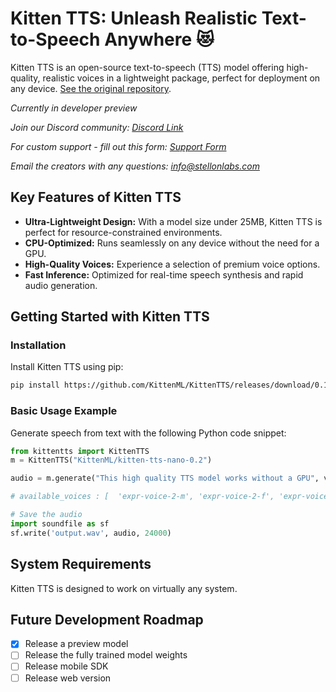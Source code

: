 # Kitten TTS: Unleash Realistic Text-to-Speech Anywhere 😻

Kitten TTS is an open-source text-to-speech (TTS) model offering high-quality, realistic voices in a lightweight package, perfect for deployment on any device. [See the original repository](https://github.com/KittenML/KittenTTS).

*Currently in developer preview*

*Join our Discord community: [Discord Link](https://discord.com/invite/VJ86W4SURW)*

*For custom support - fill out this form: [Support Form](https://docs.google.com/forms/d/e/1FAIpQLSc49erSr7jmh3H2yeqH4oZyRRuXm0ROuQdOgWguTzx6SMdUnQ/viewform?usp=preview)*

*Email the creators with any questions: info@stellonlabs.com*

## Key Features of Kitten TTS

*   **Ultra-Lightweight Design:** With a model size under 25MB, Kitten TTS is perfect for resource-constrained environments.
*   **CPU-Optimized:** Runs seamlessly on any device without the need for a GPU.
*   **High-Quality Voices:** Experience a selection of premium voice options.
*   **Fast Inference:** Optimized for real-time speech synthesis and rapid audio generation.

## Getting Started with Kitten TTS

### Installation

Install Kitten TTS using pip:

```bash
pip install https://github.com/KittenML/KittenTTS/releases/download/0.1/kittentts-0.1.0-py3-none-any.whl
```

### Basic Usage Example

Generate speech from text with the following Python code snippet:

```python
from kittentts import KittenTTS
m = KittenTTS("KittenML/kitten-tts-nano-0.2")

audio = m.generate("This high quality TTS model works without a GPU", voice='expr-voice-2-f' )

# available_voices : [  'expr-voice-2-m', 'expr-voice-2-f', 'expr-voice-3-m', 'expr-voice-3-f',  'expr-voice-4-m', 'expr-voice-4-f', 'expr-voice-5-m', 'expr-voice-5-f' ]

# Save the audio
import soundfile as sf
sf.write('output.wav', audio, 24000)
```

## System Requirements

Kitten TTS is designed to work on virtually any system.

## Future Development Roadmap

*   [x] Release a preview model
*   [ ] Release the fully trained model weights
*   [ ] Release mobile SDK
*   [ ] Release web version